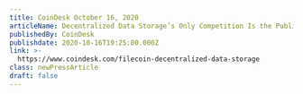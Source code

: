 ```yaml
---
title: CoinDesk October 16, 2020
articleName: Decentralized Data Storage’s Only Competition Is the Public Cloud
publishedBy: CoinDesk
publishdate: 2020-10-16T19:25:00.000Z
link: >-
  https://www.coindesk.com/filecoin-decentralized-data-storage
class: newPressArticle
draft: false
---
```

